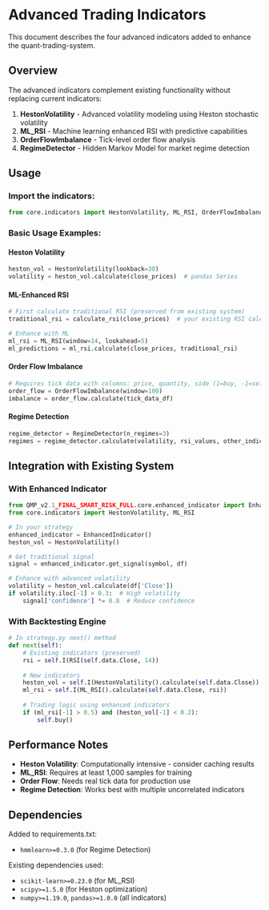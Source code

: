 # Advanced Trading Indicators

This document describes the four advanced indicators added to enhance the quant-trading-system.

## Overview

The advanced indicators complement existing functionality without replacing current indicators:

1. **HestonVolatility** - Advanced volatility modeling using Heston stochastic volatility
2. **ML_RSI** - Machine learning enhanced RSI with predictive capabilities  
3. **OrderFlowImbalance** - Tick-level order flow analysis
4. **RegimeDetector** - Hidden Markov Model for market regime detection

## Usage

### Import the indicators:
```python
from core.indicators import HestonVolatility, ML_RSI, OrderFlowImbalance, RegimeDetector
```

### Basic Usage Examples:

#### Heston Volatility
```python
heston_vol = HestonVolatility(lookback=30)
volatility = heston_vol.calculate(close_prices)  # pandas Series
```

#### ML-Enhanced RSI
```python
# First calculate traditional RSI (preserved from existing system)
traditional_rsi = calculate_rsi(close_prices)  # your existing RSI calculation

# Enhance with ML
ml_rsi = ML_RSI(window=14, lookahead=5)
ml_predictions = ml_rsi.calculate(close_prices, traditional_rsi)
```

#### Order Flow Imbalance
```python
# Requires tick data with columns: price, quantity, side (1=buy, -1=sell)
order_flow = OrderFlowImbalance(window=100)
imbalance = order_flow.calculate(tick_data_df)
```

#### Regime Detection
```python
regime_detector = RegimeDetector(n_regimes=3)
regimes = regime_detector.calculate(volatility, rsi_values, other_indicators)
```

## Integration with Existing System

### With Enhanced Indicator
```python
from QMP_v2.1_FINAL_SMART_RISK_FULL.core.enhanced_indicator import EnhancedIndicator
from core.indicators import HestonVolatility, ML_RSI

# In your strategy
enhanced_indicator = EnhancedIndicator()
heston_vol = HestonVolatility()

# Get traditional signal
signal = enhanced_indicator.get_signal(symbol, df)

# Enhance with advanced volatility
volatility = heston_vol.calculate(df['Close'])
if volatility.iloc[-1] > 0.3:  # High volatility
    signal['confidence'] *= 0.8  # Reduce confidence
```

### With Backtesting Engine
```python
# In strategy.py next() method
def next(self):
    # Existing indicators (preserved)
    rsi = self.I(RSI(self.data.Close, 14))
    
    # New indicators
    heston_vol = self.I(HestonVolatility().calculate(self.data.Close))
    ml_rsi = self.I(ML_RSI().calculate(self.data.Close, rsi))
    
    # Trading logic using enhanced indicators
    if (ml_rsi[-1] > 0.5) and (heston_vol[-1] < 0.2):
        self.buy()
```

## Performance Notes

- **Heston Volatility**: Computationally intensive - consider caching results
- **ML_RSI**: Requires at least 1,000 samples for training
- **Order Flow**: Needs real tick data for production use
- **Regime Detection**: Works best with multiple uncorrelated indicators

## Dependencies

Added to requirements.txt:
- `hmmlearn>=0.3.0` (for Regime Detection)

Existing dependencies used:
- `scikit-learn>=0.23.0` (for ML_RSI)
- `scipy>=1.5.0` (for Heston optimization)
- `numpy>=1.19.0`, `pandas>=1.0.0` (all indicators)
